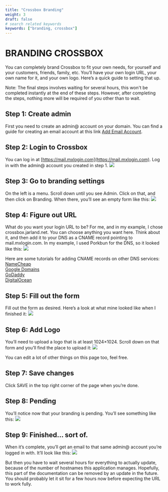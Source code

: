 ```yaml
---
title: "Crossbox Branding"
weight: 3
draft: false
# search related keywords
keywords: ["branding, crossbox"]
---
```


# BRANDING CROSSBOX

You can completely brand Crossbox to fit your own needs, for yourself and your customers, friends, family, etc. You’ll have your own login URL, your own name for it, and your own logo. Here’s a quick guide to setting that up.

Note: The final steps involves waiting for several hours, this won't be completed instantly at the end of these steps. However, after completing the steps, nothing more will be required of you other than to wait.

## Step 1: Create admin
First you need to create an admin@ account on your domain. You can find a guide for creating an email account at this link [Add Email Account](https://mxroutedocs.com/directadmin/addemail/).

## Step 2: Login to Crossbox
You can log in at [https://mail.mxlogin.com](https://mail.mxlogin.com). Log in with the admin@ account you created in step 1.
![](https://mxrouteprod.b-cdn.net/wp-content/uploads/2020/08/1login-279x300.png)

## Step 3: Go to branding settings
On the left is a menu. Scroll down until you see Admin. Click on that, and then click on Branding. When there, you’ll see an empty form like this:
![](https://mxrouteprod.b-cdn.net/wp-content/uploads/2020/08/5emptyform-980x726.png)

## Step 4: Figure out URL
What do you want your login URL to be? For me, and in my example, I chose crossbox.jarland.net. You can choose anything you want here. Think about it, and then add it to your DNS as a CNAME record pointing to mail.mxlogin.com. In my example, I used Porkbun for the DNS, so it looked like this:
![](https://mxrouteprod.b-cdn.net/wp-content/uploads/2020/08/6addingdns-980x775.png)

Here are some tutorials for adding CNAME records on other DNS services:  
[NameCheap](https://www.namecheap.com/support/knowledgebase/article.aspx/9646/2237/how-to-create-a-cname-record-for-your-domain)  
[Google Domains](https://support.google.com/domains/answer/9211383?hl=en)  
[GoDaddy](https://www.godaddy.com/help/add-a-cname-record-19236)  
[DigitalOcean](https://www.digitalocean.com/docs/networking/dns/how-to/manage-records/#cname-records)

## Step 5: Fill out the form
Fill out the form as desired. Here’s a look at what mine looked like when I finished it:
![](https://mxrouteprod.b-cdn.net/wp-content/uploads/2020/08/6filloutform-980x695.png)

## Step 6: Add Logo
You’ll need to upload a logo that is at least 1024×1024. Scroll down on that form and you’ll find the place to upload it:
![](https://mxrouteprod.b-cdn.net/wp-content/uploads/2020/08/7addlogo-224x300.png)

You can edit a lot of other things on this page too, feel free.

## Step 7: Save changes
Click SAVE in the top right corner of the page when you’re done.

## Step 8: Pending
You’ll notice now that your branding is pending. You’ll see something like this:
![](https://mxrouteprod.b-cdn.net/wp-content/uploads/2020/08/8pending-300x69.png)

## Step 9: Finished... sort of.
When it’s complete, you’ll get an email to that same admin@ account you’re logged in with. It’ll look like this:
![](https://mxrouteprod.b-cdn.net/wp-content/uploads/2020/08/9finished-300x71.png)

But then you have to wait several hours for everything to actually update, because of the number of hostnames this application manages. Hopefully, this part of the documentation can be removed by an update in the future. You should probably let it sit for a few hours now before expecting the URL to work fully.
